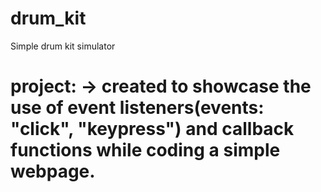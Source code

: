 # drum_kit
Simple drum kit simulator

# project: -> created to showcase the use of event listeners(events: "click", "keypress") and callback functions while coding a simple webpage. 
